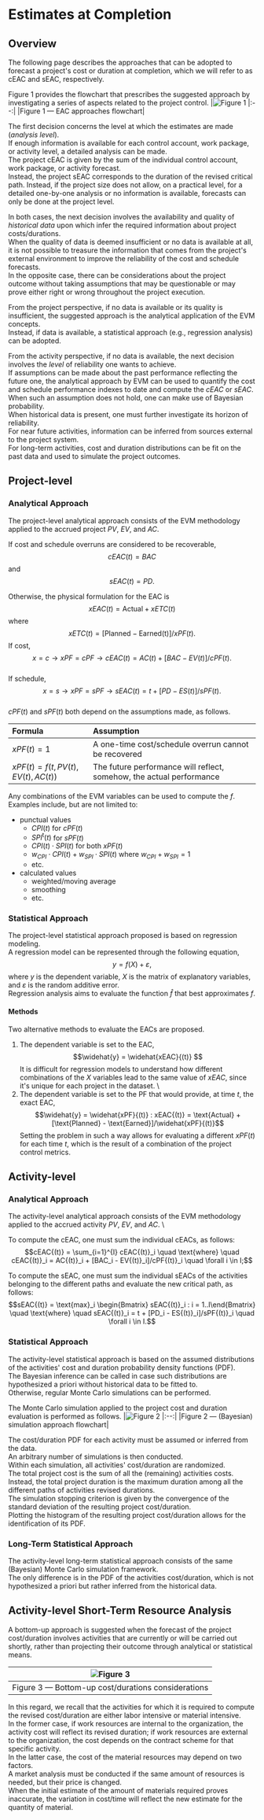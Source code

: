 # Estimates at Completion
## Overview
The following page describes the approaches that can be adopted to forecast a project's cost or duration at completion, which we will refer to as cEAC and sEAC, respectively.

Figure 1 provides the flowchart that prescribes the suggested approach by investigating a series of aspects related to the project control.
|![Figure 1](../images/FigEAC-1.drawio.png)
|:--:|
|Figure 1 — EAC approaches flowchart|

The first decision concerns the level at which the estimates are made (_analysis level_). \
If enough information is available for each control account, work package, or activity level, a detailed analysis can be made. \
The project cEAC is given by the sum of the individual control account, work package, or activity forecast. \
Instead, the project sEAC corresponds to the duration of the revised critical path. 
Instead, if the project size does not allow, on a practical level, for a detailed one-by-one analysis or no information is available, forecasts can only be done at the project level.

In both cases, the next decision involves the availability and quality of _historical data_ upon which infer the required information about project costs/durations. \
When the quality of data is deemed insufficient or no data is available at all, it is not possible to treasure the information that comes from the project's external environment to improve the reliability of the cost and schedule forecasts. \
In the opposite case, there can be considerations about the project outcome without taking assumptions that may be questionable or may prove either right or wrong throughout the project execution.

From the project perspective, if no data is available or its quality is insufficient, the suggested approach is the analytical application of the EVM concepts. \
Instead, if data is available, a statistical approach (e.g., regression analysis) can be adopted.

From the activity perspective, if no data is available, the next decision involves the _level_ of reliability one wants to achieve. \
If assumptions can be made about the past performance reflecting the future one, the analytical approach by EVM can be used to quantify the cost and schedule performance indexes to date and compute the $cEAC$ or $sEAC$. \
When such an assumption does not hold, one can make use of Bayesian probability. \
When historical data is present, one must further investigate its horizon of reliability. \
For near future activities, information can be inferred from sources external to the project system. \
For long-term activities, cost and duration distributions can be fit on the past data and used to simulate the project outcomes.

## Project-level 
### Analytical Approach
The project-level analytical approach consists of the EVM methodology applied to the accrued project $PV$, $EV$, and $AC$.

If cost and schedule overruns are considered to be recoverable, $$cEAC{(t)} = BAC$$ and $$sEAC{(t)} = PD.$$ 

Otherwise, the physical formulation for the EAC is 
$$xEAC{(t)} = \text{Actual} + xETC{(t)}$$
where
$$xETC{(t)} = [\text{Planned} - \text{Earned{(t)}}]/xPF{(t)}.$$ 
If cost, $$x = c \rightarrow xPF = cPF \rightarrow cEAC{(t)} = AC{(t)} + [BAC - EV{(t)}]/cPF{(t)}.$$ \
If schedule, $$x = s \rightarrow xPF = sPF \rightarrow sEAC{(t)} = t + [PD - ES{(t)}]/sPF{(t)}.$$ \
$cPF{(t)}$ and $sPF{(t)}$ both depend on the assumptions made, as follows.

|Formula|Assumption|
|:-|:-|
|$xPF{(t)} = 1$|A one-time cost/schedule overrun cannot be recovered|
|$xPF{(t)} = f \left( t, PV{(t)}, EV{(t)}, AC{(t)} \right)$|The future performance will reflect, somehow, the actual performance|

Any combinations of the EVM variables can be used to compute the $f$.
Examples include, but are not limited to:
* punctual values
  * $CPI{(t)}$ for $cPF{(t)}$
  * $SPI^\text{t}{(t)}$ for $sPF{(t)}$
  * $CPI{(t)} \cdot SPI{(t)}$ for both $xPF{(t)}$
  * $w_{CPI} \cdot CPI{(t)} + w_{SPI} \cdot SPI{(t)}$ where $w_{CPI} + w_{SPI} = 1$
  * etc.
* calculated values
  * weighted/moving average 
  * smoothing
  * etc.

### Statistical Approach
The project-level statistical approach proposed is based on regression modeling. \
A regression model can be represented through the following equation,
$$y = f(X) + \varepsilon,$$
where $y$ is the dependent variable, $X$ is the matrix of explanatory variables, and $\varepsilon$ is the random additive error. \
Regression analysis aims to evaluate the function $\widehat{f}$ that best approximates $f$.

#### Methods
Two alternative methods to evaluate the EACs are proposed.
1. The dependent variable is set to the EAC,
$$\widehat{y} = \widehat{xEAC}{(t)} $$
It is difficult for regression models to understand how different combinations of the $X$ variables lead to the same value of $xEAC$, since it's unique for each project in the dataset. \
2. The dependent variable is set to the PF that would provide, at time $t$, the exact EAC,
$$\widehat{y} = \widehat{xPF}{(t)} : xEAC{(t)} = \text{Actual} + [\text{Planned} - \text{Earned}]/\widehat{xPF}{(t)}$$
Setting the problem in such a way allows for evaluating a different $xPF{(t)}$ for each time $t$, which is the result of a combination of the project control metrics.

## Activity-level 
### Analytical Approach
The activity-level analytical approach consists of the EVM methodology applied to the accrued activity $PV$, $EV$, and $AC$. \

To compute the cEAC, one must sum the individual cEACs, as follows:
$$cEAC{(t)} = \sum_{i=1}^{I} cEAC{(t)}_i \quad \text{where} \quad cEAC{(t)}_i = AC{(t)}_i + [BAC_i - EV{(t)}_i]/cPF{(t)}_i \quad \forall i \in I;$$

To compute the sEAC, one must sum the individual sEACs of the activities belonging to the different paths and evaluate the new critical path, as follows:
$$sEAC{(t)} = \text{max}_i \begin{Bmatrix} sEAC{(t)}_i : i = 1..I\end{Bmatrix} \quad \text{where} \quad sEAC{(t)}_i = t + [PD_i - ES{(t)}_i]/sPF{(t)}_i \quad \forall i \in I.$$

### Statistical Approach
The activity-level statistical approach is based on the assumed distributions of the activities' cost and duration probability density functions (PDF). \
The Bayesian inference can be called in case such distributions are hypothesized a priori without historical data to be fitted to. \
Otherwise, regular Monte Carlo simulations can be performed.

The Monte Carlo simulation applied to the project cost and duration evaluation is performed as follows.
|![Figure 2](../images/FigEAC-2.drawio.png)
|:--:|
|Figure 2 — (Bayesian) simulation approach flowchart|

The cost/duration PDF for each activity must be assumed or inferred from the data. \
An arbitrary number of simulations is then conducted. \
Within each simulation, all activities' cost/duration are randomized. \
The total project cost is the sum of all the (remaining) activities costs. \
Instead, the total project duration is the maximum duration among all the different paths of activities revised durations. \
The simulation stopping criterion is given by the convergence of the standard deviation of the resulting project cost/duration. \
Plotting the histogram of the resulting project cost/duration allows for the identification of its PDF.

### Long-Term Statistical Approach
The activity-level long-term statistical approach consists of the same (Bayesian) Monte Carlo simulation framework. \
The only difference is in the PDF of the activities cost/duration, which is not hypothesized a priori but rather inferred from the historical data.

## Activity-level Short-Term Resource Analysis
A bottom-up approach is suggested when the forecast of the project cost/duration involves activities that are currently or will be carried out shortly, rather than projecting their outcome through analytical or statistical means.

|![Figure 3](../images/FigEAC-3.drawio.png)
|:--:|
|Figure 3 — Bottom-up cost/durations considerations|

In this regard, we recall that the activities for which it is required to compute the revised cost/duration are either labor intensive or material intensive. \
In the former case, if work resources are internal to the organization, the activity cost will reflect its revised duration; if work resources are external to the organization, the cost depends on the contract scheme for that specific activity. \
In the latter case, the cost of the material resources may depend on two factors. \
A market analysis must be conducted if the same amount of resources is needed, but their price is changed. \
When the initial estimate of the amount of materials required proves inaccurate, the variation in cost/time will reflect the new estimate for the quantity of material.